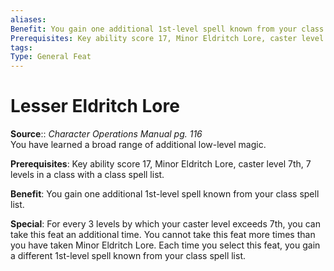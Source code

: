 ```yaml
---
aliases: 
Benefit: You gain one additional 1st-level spell known from your class spell list.
Prerequisites: Key ability score 17, Minor Eldritch Lore, caster level 7th, 7 levels in a class with a class spell list.
tags: 
Type: General Feat
---
```


# Lesser Eldritch Lore

**Source**:: _Character Operations Manual pg. 116_  
You have learned a broad range of additional low-level magic.

**Prerequisites**: Key ability score 17, Minor Eldritch Lore, caster level 7th, 7 levels in a class with a class spell list.

**Benefit**: You gain one additional 1st-level spell known from your class spell list.

**Special**: For every 3 levels by which your caster level exceeds 7th, you can take this feat an additional time. You cannot take this feat more times than you have taken Minor Eldritch Lore. Each time you select this feat, you gain a different 1st-level spell known from your class spell list.
